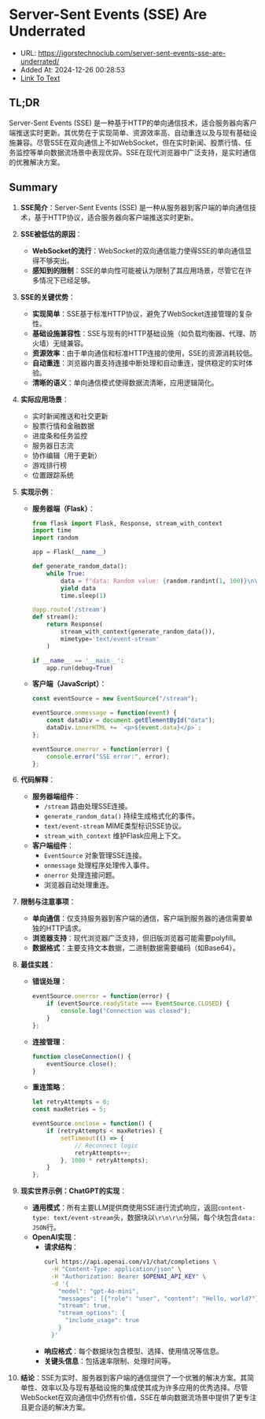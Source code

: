 # Server-Sent Events (SSE) Are Underrated
- URL: https://igorstechnoclub.com/server-sent-events-sse-are-underrated/
- Added At: 2024-12-26 00:28:53
- [Link To Text](2024-12-26-server-sent-events-(sse)-are-underrated_raw.md)

## TL;DR
Server-Sent Events (SSE) 是一种基于HTTP的单向通信技术，适合服务器向客户端推送实时更新。其优势在于实现简单、资源效率高、自动重连以及与现有基础设施兼容。尽管SSE在双向通信上不如WebSocket，但在实时新闻、股票行情、任务监控等单向数据流场景中表现优异。SSE在现代浏览器中广泛支持，是实时通信的优雅解决方案。

## Summary
1. **SSE简介**：Server-Sent Events (SSE) 是一种从服务器到客户端的单向通信技术，基于HTTP协议，适合服务器向客户端推送实时更新。

2. **SSE被低估的原因**：
   - **WebSocket的流行**：WebSocket的双向通信能力使得SSE的单向通信显得不够突出。
   - **感知到的限制**：SSE的单向性可能被认为限制了其应用场景，尽管它在许多情况下已经足够。

3. **SSE的关键优势**：
   - **实现简单**：SSE基于标准HTTP协议，避免了WebSocket连接管理的复杂性。
   - **基础设施兼容性**：SSE与现有的HTTP基础设施（如负载均衡器、代理、防火墙）无缝兼容。
   - **资源效率**：由于单向通信和标准HTTP连接的使用，SSE的资源消耗较低。
   - **自动重连**：浏览器内置支持连接中断处理和自动重连，提供稳定的实时体验。
   - **清晰的语义**：单向通信模式使得数据流清晰，应用逻辑简化。

4. **实际应用场景**：
   - 实时新闻推送和社交更新
   - 股票行情和金融数据
   - 进度条和任务监控
   - 服务器日志流
   - 协作编辑（用于更新）
   - 游戏排行榜
   - 位置跟踪系统

5. **实现示例**：
   - **服务器端（Flask）**：
     ```python
     from flask import Flask, Response, stream_with_context
     import time
     import random

     app = Flask(__name__)

     def generate_random_data():
         while True:
             data = f"data: Random value: {random.randint(1, 100)}\n\n"
             yield data
             time.sleep(1)

     @app.route('/stream')
     def stream():
         return Response(
             stream_with_context(generate_random_data()),
             mimetype='text/event-stream'
         )

     if __name__ == '__main__':
         app.run(debug=True)
     ```
   - **客户端（JavaScript）**：
     ```javascript
     const eventSource = new EventSource("/stream");

     eventSource.onmessage = function(event) {
         const dataDiv = document.getElementById("data");
         dataDiv.innerHTML += `<p>${event.data}</p>`;
     };

     eventSource.onerror = function(error) {
         console.error("SSE error:", error);
     };
     ```

6. **代码解释**：
   - **服务器端组件**：
     - `/stream` 路由处理SSE连接。
     - `generate_random_data()` 持续生成格式化的事件。
     - `text/event-stream` MIME类型标识SSE协议。
     - `stream_with_context` 维护Flask应用上下文。
   - **客户端组件**：
     - `EventSource` 对象管理SSE连接。
     - `onmessage` 处理程序处理传入事件。
     - `onerror` 处理连接问题。
     - 浏览器自动处理重连。

7. **限制与注意事项**：
   - **单向通信**：仅支持服务器到客户端的通信，客户端到服务器的通信需要单独的HTTP请求。
   - **浏览器支持**：现代浏览器广泛支持，但旧版浏览器可能需要polyfill。
   - **数据格式**：主要支持文本数据，二进制数据需要编码（如Base64）。

8. **最佳实践**：
   - **错误处理**：
     ```javascript
     eventSource.onerror = function(error) {
         if (eventSource.readyState === EventSource.CLOSED) {
             console.log("Connection was closed");
         }
     };
     ```
   - **连接管理**：
     ```javascript
     function closeConnection() {
         eventSource.close();
     }
     ```
   - **重连策略**：
     ```javascript
     let retryAttempts = 0;
     const maxRetries = 5;

     eventSource.onclose = function() {
         if (retryAttempts < maxRetries) {
             setTimeout(() => {
                 // Reconnect logic
                 retryAttempts++;
             }, 1000 * retryAttempts);
         }
     };
     ```

9. **现实世界示例：ChatGPT的实现**：
   - **通用模式**：所有主要LLM提供商使用SSE进行流式响应，返回`content-type: text/event-stream`头，数据块以`\r\n\r\n`分隔，每个块包含`data: JSON`行。
   - **OpenAI实现**：
     - **请求结构**：
       ```bash
       curl https://api.openai.com/v1/chat/completions \
         -H "Content-Type: application/json" \
         -H "Authorization: Bearer $OPENAI_API_KEY" \
         -d '{
           "model": "gpt-4o-mini",
           "messages": [{"role": "user", "content": "Hello, world?"}],
           "stream": true,
           "stream_options": {
             "include_usage": true
           }
         }'
       ```
     - **响应格式**：每个数据块包含模型、选择、使用情况等信息。
     - **关键头信息**：包括速率限制、处理时间等。

10. **结论**：SSE为实时、服务器到客户端的通信提供了一个优雅的解决方案。其简单性、效率以及与现有基础设施的集成使其成为许多应用的优秀选择。尽管WebSocket在双向通信中仍然有价值，SSE在单向数据流场景中提供了更专注且更合适的解决方案。
